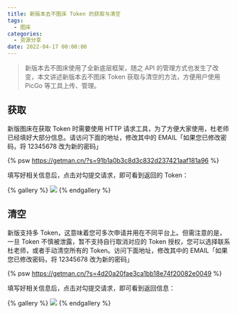 ```yaml
---
title: 新版本去不图床 Token 的获取与清空
tags:
  - 图床
categories:
  - 资源分享
date: 2022-04-17 00:00:00
---
```


> 新版本去不图床使用了全新底层框架，随之 API 的管理方式也发生了改变，本文讲述新版本去不图床 Token 获取与清空的方法，方便用户使用 PicGo 等工具上传、管理。

<!-- more -->

## 获取

新版图床在获取 Token 时需要使用 HTTP 请求工具，为了方便大家使用，杜老师已经填好大部分信息。请访问下面的地址，修改其中的 EMAIL「如果您已修改密码，将 12345678 改为新的密码」

{% psw https://getman.cn/?s=91b1a0b3c8d3c832d237421aaf181a96 %}

填写好相关信息后，点击对勾提交请求，即可看到返回的 Token：

{% gallery %}
![](https://cdn.dusays.com/2022/04/454-1.jpg)
{% endgallery %}

## 清空

新版支持多 Token，这意味着您可多次申请并用在不同平台上。但需注意的是，一旦 Token 不慎被泄露，暂不支持自行取消对应的 Token 授权，您可以选择联系杜老师，或者手动清空所有的 Token。访问下面地址，修改其中的 EMAIL「如果您已修改密码，将 12345678 改为新的密码」

{% psw https://getman.cn/?s=4d20a20fae3ca1bb18e74f20082e0049 %}

填写好相关信息后，点击对勾提交请求，即可看到返回信息：

{% gallery %}
![](https://cdn.dusays.com/2022/04/454-2.jpg)
{% endgallery %}
